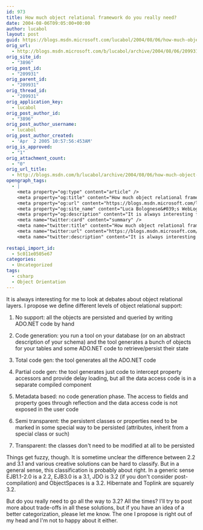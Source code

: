 ```yaml
---
id: 973
title: How much object relational framework do you really need?
date: 2004-08-06T09:05:00+00:00
author: lucabol
layout: post
guid: https://blogs.msdn.microsoft.com/lucabol/2004/08/06/how-much-object-relational-framework-do-you-really-need/
orig_url:
  - http://blogs.msdn.microsoft.com/b/lucabol/archive/2004/08/06/209931.aspx
orig_site_id:
  - "3896"
orig_post_id:
  - "209931"
orig_parent_id:
  - "209931"
orig_thread_id:
  - "209931"
orig_application_key:
  - lucabol
orig_post_author_id:
  - "3896"
orig_post_author_username:
  - lucabol
orig_post_author_created:
  - 'Apr  2 2005 10:57:56:453AM'
orig_is_approved:
  - "1"
orig_attachment_count:
  - "0"
orig_url_title:
  - http://blogs.msdn.com/b/lucabol/archive/2004/08/06/how-much-object-relational-framework-do-you-really-need.aspx
opengraph_tags:
  - |
    <meta property="og:type" content="article" />
    <meta property="og:title" content="How much object relational framework do you really need?" />
    <meta property="og:url" content="https://blogs.msdn.microsoft.com/lucabol/2004/08/06/how-much-object-relational-framework-do-you-really-need/" />
    <meta property="og:site_name" content="Luca Bolognese&#039;s WebLog" />
    <meta property="og:description" content="It is always interesting for me to look at debates about object relational layers. I propose we define different levels of object relational support: No support: all the objects are persisted and queried by writing ADO.NET code by hand Code generation: you run a tool on your database (or on an abstract description of your..." />
    <meta name="twitter:card" content="summary" />
    <meta name="twitter:title" content="How much object relational framework do you really need?" />
    <meta name="twitter:url" content="https://blogs.msdn.microsoft.com/lucabol/2004/08/06/how-much-object-relational-framework-do-you-really-need/" />
    <meta name="twitter:description" content="It is always interesting for me to look at debates about object relational layers. I propose we define different levels of object relational support: No support: all the objects are persisted and queried by writing ADO.NET code by hand Code generation: you run a tool on your database (or on an abstract description of your..." />
    
restapi_import_id:
  - 5c011e0505e67
categories:
  - Uncategorized
tags:
  - csharp
  - Object Orientation
---
```

It is always interesting for me to look at debates about object relational layers. I propose we define different levels of object relational support:

  1. No support: all the objects are persisted and queried by writing ADO.NET code by hand
  2. Code generation: you run a tool on your database (or on an abstract description of your schema)&nbsp;and the tool generates a bunch of objects for your tables and some ADO.NET code to retrieve/persist their state
  1. Total code gen: the tool generates all the ADO.NET code
  2. Partial code gen: the tool generates just code to intercept property accessors and provide delay loading, but all the data access code is in a separate compiled component

  3. Metadata based: no code generation phase. The access to fields and property goes through reflection and the data access code is not exposed in the user code
  1. Semi transparent: the persistent classes or properties need to be marked in some special way to be persisted (attributes, inherit from a special class or such)
  2. Transparent: the classes don't need to be modified at all to be persisted

Things get fuzzy, though. It is sometime unclear the difference between 2.2 and 3.1 and&nbsp;various creative solutions can be hard to classify. But in a general sense,&nbsp;this classification is probably about right.&nbsp;In a generic sense EJB1.1-2.0 is a 2.2, EJB3.0 is a 3.1, JDO is 3.2 (if you don't consider post-compilation) and ObjectSpaces is a 3.2. Hibernate and Toplink are squarely 3.2.

But do you really need to go all the way to 3.2? All the times? I'll try to post more about trade-offs in all these solutions, but if you have an idea of a better categorization, please let me know. The one I propose is right out of my head and I'm not to happy about it either.